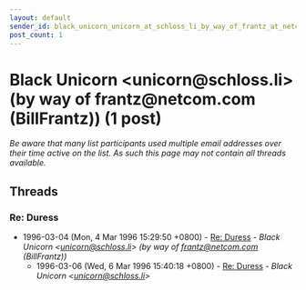 ```yaml
---
layout: default
sender_id: black_unicorn_unicorn_at_schloss_li_by_way_of_frantz_at_netcom_com_billfrantz_
post_count: 1
---
```


# Black Unicorn <unicorn<span>@</span>schloss.li> (by way of frantz<span>@</span>netcom.com (BillFrantz)) (1 post)

_Be aware that many list participants used multiple email addresses over their time active on the list. As such this page may not contain all threads available._

## Threads

### Re: Duress
+ 1996-03-04 (Mon, 4 Mar 1996 15:29:50 +0800) - [Re: Duress](/archive/1996/03/0a7d9c1393e289821d48451edabe5c5d42baa60a0e4d96d5ea1896118ca94179) - _Black Unicorn \<unicorn@schloss.li\> (by way of frantz@netcom.com (BillFrantz))_
  + 1996-03-06 (Wed, 6 Mar 1996 15:40:18 +0800) - [Re: Duress](/archive/1996/03/210b231d9157df0add25ba0871e7e3c469c668fcae721797b1af6801e3d2dac7) - _Black Unicorn \<unicorn@schloss.li\>_

